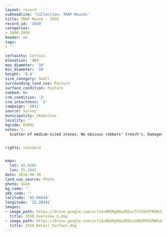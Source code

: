 ```yaml
---
layout: record
subheadline: 'Collection: TRAP Mounds'
title: TRAP Mound - 3550
record_id: '3550'
categories:
- 3000-3999
header: no
tags:
- ''

certainty: Certain
elevation: '465'
max_diameter: '10'
min_diameter: '10'
height: '0.4'
size_category: Small
surrounding_land_use: Pasture
surface_condition: Pasture
robbed: No
crm_condition: '2'
crm_intactness: '2'
campaign: '2011'
source: Survey
municipality: Skobelevo
locality: ''
bgcode: DS001
notes: |-
  Scatter of medium-sized stones. No obvious robbers' trench's. Damaged by agricultural activity. Close to village, so may be somewhat disrupted.


rights: standard


maps:
  lat: 42.6285
  lon: 25.2442
date: 2018-08-30
land_use_source: Photo
photo: Good
bg_code: ''
akb_code: ''
latitude: '42.66644'
longitude: '25.20341'
images:
- image_path: https://drive.google.com/uc?id=0B3Rg88wZDQscTFJIUV9TNVBsNm8
  title: 3550_Overview_S.dng
- image_path: https://drive.google.com/uc?id=0B3Rg88wZDQscVWQ2MVE5RWFaR0U
  title: 3550_Detail_Surface.dng
---
```

